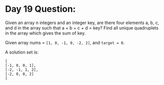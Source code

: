 # Day 19 Question:

Given an array n integers and an integer key, are there four elements a, b, c, and d in the array such that a + b + c + d = key? Find all unique quadruplets in the array which gives the sum of key.


Given array nums = `[1, 0, -1, 0, -2, 2]`, and `target = 0`.

A solution set is:
```
[
[-1, 0, 0, 1],
[-2, -1, 1, 2],
[-2, 0, 0, 2]
]
```

